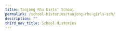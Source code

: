 ```yaml
---
title: Tanjong Rhu Girls' School
permalink: /school-histories/tanjong-rhu-girls-sch/
description: ""
third_nav_title: School Histories
---
```


